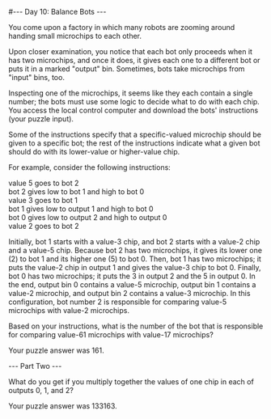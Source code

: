 #--- Day 10: Balance Bots ---

You come upon a factory in which many robots are zooming around handing small microchips to each other.

Upon closer examination, you notice that each bot only proceeds when it has two microchips, and once it does, it gives each one to a different bot or puts it in a marked "output" bin. Sometimes, bots take microchips from "input" bins, too.

Inspecting one of the microchips, it seems like they each contain a single number; the bots must use some logic to decide what to do with each chip. You access the local control computer and download the bots' instructions (your puzzle input).  

Some of the instructions specify that a specific-valued microchip should be given to a specific bot; the rest of the instructions indicate what a given bot should do with its lower-value or higher-value chip.

For example, consider the following instructions:  

value 5 goes to bot 2  
bot 2 gives low to bot 1 and high to bot 0  
value 3 goes to bot 1  
bot 1 gives low to output 1 and high to bot 0  
bot 0 gives low to output 2 and high to output 0  
value 2 goes to bot 2  

Initially, bot 1 starts with a value-3 chip, and bot 2 starts with a value-2 chip and a value-5 chip.
Because bot 2 has two microchips, it gives its lower one (2) to bot 1 and its higher one (5) to bot 0.
Then, bot 1 has two microchips; it puts the value-2 chip in output 1 and gives the value-3 chip to bot 0.
Finally, bot 0 has two microchips; it puts the 3 in output 2 and the 5 in output 0.
In the end, output bin 0 contains a value-5 microchip, output bin 1 contains a value-2 microchip, and output bin 2 contains a value-3 microchip. In this configuration, bot number 2 is responsible for comparing value-5 microchips with value-2 microchips.

Based on your instructions, what is the number of the bot that is responsible for comparing value-61 microchips with value-17 microchips?

Your puzzle answer was 161.

--- Part Two ---

What do you get if you multiply together the values of one chip in each of outputs 0, 1, and 2?

Your puzzle answer was 133163.
